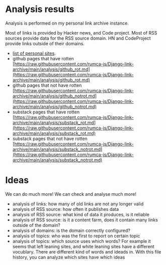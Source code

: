 # Analysis results

Analysis is performed on my personal link archive instance.

Most of links is provided by Hacker news, and Code project. Most of RSS sources provide data for the RSS source domain. HN and CodeProject provide links outside of their domains.

 - [list of personal sites](https://github.com/rumca-js/RSS-Link-Database-2023/blob/main/domains_personal.json).
 - github pages that have rotten [https://raw.githubusercontent.com/rumca-js/Django-link-archive/main/analysis/github_rot.md](https://raw.githubusercontent.com/rumca-js/Django-link-archive/main/analysis/github_rot.md)
 - github pages that not have rotten [https://raw.githubusercontent.com/rumca-js/Django-link-archive/main/analysis/github_notrot.md](https://raw.githubusercontent.com/rumca-js/Django-link-archive/main/analysis/github_notrot.md)
 - substack pages that have rotten [https://raw.githubusercontent.com/rumca-js/Django-link-archive/main/analysis/substack_rot.md](https://raw.githubusercontent.com/rumca-js/Django-link-archive/main/analysis/substack_rot.md)
 - substack pages that not have rotten [https://raw.githubusercontent.com/rumca-js/Django-link-archive/main/analysis/substack_notrot.md](https://raw.githubusercontent.com/rumca-js/Django-link-archive/main/analysis/substack_notrot.md)

# Ideas

We can do much more! We can check and analyse much more!

 - analysis of links: how many of old links are not any longer valid
 - analysis of RSS source: how often it publishes data
 - analysis of RSS source: what kind of data it produces, is it reliable
 - analysis of RSS source: is it a content farm, does it contain many links outside of the domain?
 - analysis of domains: is the domain correctly configured?
 - analysis of topics: who was the first to report on certain topic
 - analysis of topics: which source uses which words? For example it seems that left leaning sites, and white leaning sites have a different vocublary. There are different kind of words and ideads in. With this file history, you can analyze which sites have which ideas
